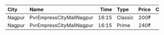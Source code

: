 | City   | Name                     |  Time | Type    | Price | Capacity | Booked |
| :----- | :----------------------- | ----: | :------ | ----: | -------: | -----: |
| Nagpur | PvrEmpressCityMallNagpur | 16:15 | Classic |  200₹ |       12 |      0 |
| Nagpur | PvrEmpressCityMallNagpur | 16:15 | Prime   |  240₹ |       48 |      6 |